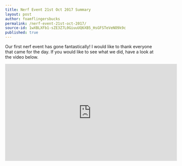 ```yaml
---
title: Nerf Event 21st Oct 2017 Summary
layout: post
author: foamflingersbucks
permalink: /nerf-event-21st-oct-2017/
source-id: 1wXBLXFb1-sZE3Z7L0GiuuUQ6XB5_HsGFSTeVeNO9k9c
published: true
---
```

Our first nerf event has gone fantastically! I would like to thank everyone that came for the day. If you would like to see what we did, have a look at the video below.

<iframe width="560" height="315" src="https://www.youtube.com/embed/f7cI2vzJVp0" frameborder="0" allowfullscreen></iframe>
